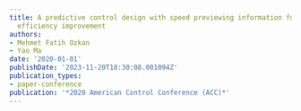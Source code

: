 ```yaml
---
title: A predictive control design with speed previewing information for vehicle fuel
  efficiency improvement
authors:
- Mehmet Fatih Ozkan
- Yao Ma
date: '2020-01-01'
publishDate: '2023-11-20T18:30:08.001094Z'
publication_types:
- paper-conference
publication: '*2020 American Control Conference (ACC)*'
---
```

